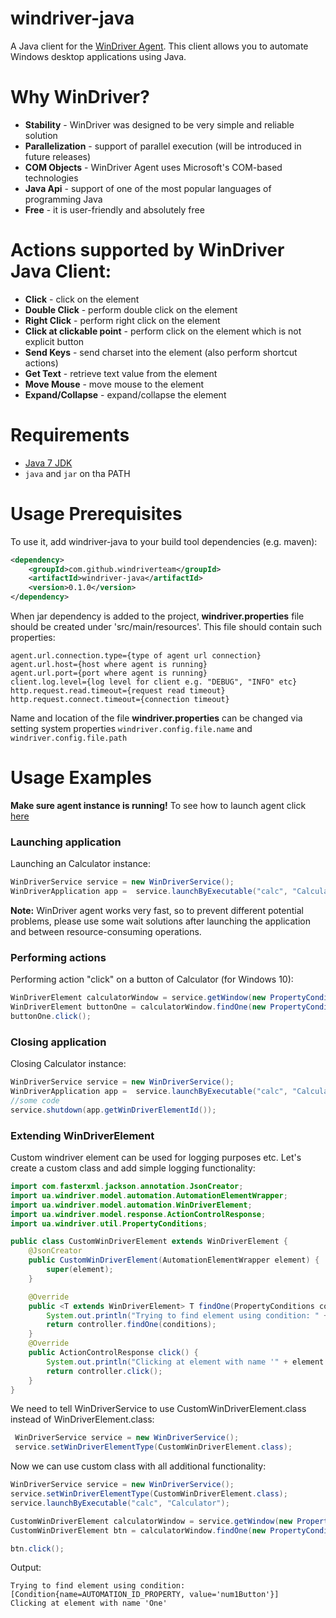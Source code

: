# windriver-java

A Java client for the [WinDriver Agent](https://github.com/WinDriverTeam/windriver-agent). This client allows you to automate Windows desktop applications using Java.

# Why WinDriver?
- **Stability** - WinDriver was designed to be very simple and reliable solution
- **Parallelization** - support of parallel execution (will be introduced in future releases)
- **COM Objects** - WinDriver Agent uses Microsoft's COM-based technologies
- **Java Api** - support of one of the most popular languages of programming Java
- **Free** - it is user-friendly and absolutely free

# Actions supported by WinDriver Java Client:
- **Click** - click on the element
- **Double Click** - perform double click on the element
- **Right Click** - perform right click on the element
- **Click at clickable point** - perform click on the element which is not explicit button
- **Send Keys** - send charset into the element (also perform shortcut actions)
- **Get Text** - retrieve text value from the element
- **Move Mouse** - move mouse to the element
- **Expand/Collapse** - expand/collapse the element


# Requirements
- [Java 7 JDK](http://www.oracle.com/technetwork/java/javase/downloads/index.html)
- `java` and `jar` on tha PATH

# Usage Prerequisites
To use it, add windriver-java to your build tool dependencies (e.g. maven):
```xml
<dependency>
    <groupId>com.github.windriverteam</groupId>
    <artifactId>windriver-java</artifactId>
    <version>0.1.0</version>
</dependency>
```

When jar dependency is added to the project, **windriver.properties** file should be created under 'src/main/resources'.
This file should contain such properties:
```
agent.url.connection.type={type of agent url connection}
agent.url.host={host where agent is running}
agent.url.port={port where agent is running}
client.log.level={log level for client e.g. "DEBUG", "INFO" etc}
http.request.read.timeout={request read timeout}
http.request.connect.timeout={connection timeout}
```
Name and location of the file **windriver.properties** can be changed via setting system properties `windriver.config.file.name` and `windriver.config.file.path`

# Usage Examples
__Make sure agent instance is running!__
To see how to launch agent click [here](https://github.com/WinDriverTeam/windriver-agent)

### Launching application
Launching an Calculator instance:
```java
WinDriverService service = new WinDriverService();
WinDriverApplication app =  service.launchByExecutable("calc", "Calculator");
```
**Note:** WinDriver agent works very fast, so to prevent different potential problems, please use some wait solutions after launching the application and between resource-consuming operations.

### Performing actions
Performing action "click" on a button of Calculator (for Windows 10):
```java
WinDriverElement calculatorWindow = service.getWindow(new PropertyConditions(Property.NAME_PROPERTY, "Calculator"));
WinDriverElement buttonOne = calculatorWindow.findOne(new PropertyConditions(Property.AUTOMATION_ID_PROPERTY,"num1Button"));
buttonOne.click();
 ```
 
### Closing application
Closing Calculator instance:
```java
WinDriverService service = new WinDriverService();
WinDriverApplication app =  service.launchByExecutable("calc", "Calculator");
//some code
service.shutdown(app.getWinDriverElementId());
```
### Extending WinDriverElement
Custom windriver element can be used for logging purposes etc.
Let's create a custom class and add simple logging functionality:
```java
import com.fasterxml.jackson.annotation.JsonCreator;
import ua.windriver.model.automation.AutomationElementWrapper;
import ua.windriver.model.automation.WinDriverElement;
import ua.windriver.model.response.ActionControlResponse;
import ua.windriver.util.PropertyConditions;

public class CustomWinDriverElement extends WinDriverElement {
    @JsonCreator
    public CustomWinDriverElement(AutomationElementWrapper element) {
        super(element);
    }

    @Override
    public <T extends WinDriverElement> T findOne(PropertyConditions conditions) {
        System.out.println("Trying to find element using condition: " + conditions.getConditions());
        return controller.findOne(conditions);
    }
    @Override
    public ActionControlResponse click() {
        System.out.println("Clicking at element with name '" + element.getName() + "'");
        return controller.click();
    }
}
```
We need to tell WinDriverService to use CustomWinDriverElement.class instead of WinDriverElement.class:
```java
 WinDriverService service = new WinDriverService();
 service.setWinDriverElementType(CustomWinDriverElement.class);
```
Now we can use custom class with all additional functionality:
```java
WinDriverService service = new WinDriverService();
service.setWinDriverElementType(CustomWinDriverElement.class);
service.launchByExecutable("calc", "Calculator");

CustomWinDriverElement calculatorWindow = service.getWindow(new PropertyConditions(Property.NAME_PROPERTY, "Calculator"));
CustomWinDriverElement btn = calculatorWindow.findOne(new PropertyConditions(Property.AUTOMATION_ID_PROPERTY, "num1Button"));

btn.click();
```
Output:
```
Trying to find element using condition: [Condition{name=AUTOMATION_ID_PROPERTY, value='num1Button'}]
Clicking at element with name 'One'
```
